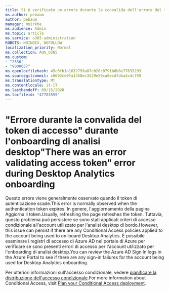```yaml
---
title: Si è verificato un errore durante la convalida dell'errore del token di accesso durante la fase di analisi del desktop
ms.author: pebaum
author: pebaum
manager: mnirkhe
ms.audience: Admin
ms.topic: article
ms.service: o365-administration
ROBOTS: NOINDEX, NOFOLLOW
localization_priority: Normal
ms.collection: Adm_O365
ms.custom:
- "2536"
- "9000657"
ms.openlocfilehash: 45c6fb1a1632799a07c028c0791b6b8e77635293
ms.sourcegitcommit: c6692ce0fa1358ec3529e59ca0ecdfdea4cdc759
ms.translationtype: MT
ms.contentlocale: it-IT
ms.lasthandoff: 09/15/2020
ms.locfileid: "47783555"
---
```

# <a name="there-was-an-error-validating-access-token-error-during-desktop-analytics-onboarding"></a><span data-ttu-id="68050-102">"Errore durante la convalida del token di accesso" durante l'onboarding di analisi desktop</span><span class="sxs-lookup"><span data-stu-id="68050-102">"There was an error validating access token" error during Desktop Analytics onboarding</span></span>

<span data-ttu-id="68050-103">Questo errore viene generalmente osservato quando il token di autenticazione scade.</span><span class="sxs-lookup"><span data-stu-id="68050-103">This error is normally observed when the authentication token expires.</span></span> <span data-ttu-id="68050-104">In genere, l'aggiornamento della pagina Aggiorna il token.</span><span class="sxs-lookup"><span data-stu-id="68050-104">Usually, refreshing the page refreshes the token.</span></span> <span data-ttu-id="68050-105">Tuttavia, questo problema può persistere se sono stati applicati criteri di accesso condizionale all'account utilizzato per l'analisi desktop di bordo.</span><span class="sxs-lookup"><span data-stu-id="68050-105">However, this issue can persist if there are any Conditional Access policies applied to the account being used to on-board Desktop Analytics.</span></span> <span data-ttu-id="68050-106">È possibile esaminare i registri di accesso di Azure AD nel portale di Azure per verificare se sono presenti errori di accesso per l'account utilizzato per l'onboarding di analisi desktop.</span><span class="sxs-lookup"><span data-stu-id="68050-106">You can review the Azure AD Sign In logs in the Azure Portal to see if there are any sign-in failures for the account being used for Desktop Analytics onboarding.</span></span>

<span data-ttu-id="68050-107">Per ulteriori informazioni sull'accesso condizionale, vedere [pianificare la distribuzione dell'accesso condizionale](https://docs.microsoft.com/azure/active-directory/conditional-access/plan-conditional-access).</span><span class="sxs-lookup"><span data-stu-id="68050-107">For more information about Conditional Access, visit [Plan your Conditional Access deployment](https://docs.microsoft.com/azure/active-directory/conditional-access/plan-conditional-access).</span></span>